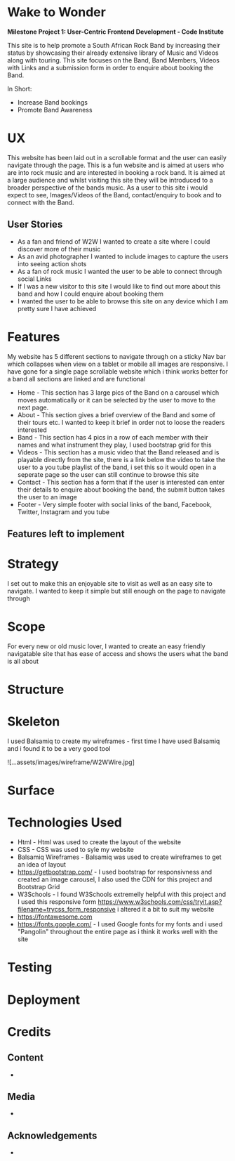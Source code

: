 # **Wake to Wonder**

**Milestone Project 1: User-Centric Frontend Development - Code Institute**

This site is to help promote a South African Rock Band by increasing their status by showcasing their already extensive library of Music and Videos along with touring. This site focuses on the Band, Band Members, Videos with Links and a submission form in order to enquire about booking the Band.

In Short:

- Increase Band bookings
- Promote Band Awareness

# **UX**

This website has been laid out in a scrollable format and the user can easily navigate through the page.  This is a fun website and is aimed at users who are into rock music and are interested in booking a rock band.  It is aimed at a large audience and whilst visiting this site they will be introduced to a broader perspective of the bands music.  As a user to this site i would expect to see, Images/Videos of the Band, contact/enquiry to book and to connect with the Band.

## User Stories

-  As a fan and friend of W2W I wanted to create a site where I could discover more of their music
-  As an avid photographer I wanted to include images to capture the users into seeing action shots
-  As a fan of rock music I wanted the user to be able to connect through social Links
-  If I was a new visitor to this site I would like to find out more about this band and how I could enquire about booking them
-  I wanted the user to be able to browse this site on any device which I am pretty sure I have achieved

# **Features**

My website has 5 different sections to navigate through on a sticky Nav bar which collapses when view on a tablet or mobile all images are responsive.  I have gone for a single page scrollable website which i think works better for a band all sections are linked and are functional

-  Home - This section has 3 large pics of the Band on a carousel which moves automatically or it can be selected by the user to move to the next page.
-  About - This section gives a brief overview of the Band and some of their tours etc.  I wanted to keep it brief in order not to loose the readers interested
-  Band - This section has 4 pics in a row of each member with their names and what instrument they play, I used bootstrap grid for this
-  Videos - This section has a music video that the Band released and is playable directly from the site, there is a link below the video to take the user to a you tube playlist of the band, i set this so it would open in a seperate page so the user can still continue to browse this site
-  Contact - This section has a form that if the user is interested can enter their details to enquire about booking the band, the submit button takes the user to an image
-  Footer - Very simple footer with social links of the band, Facebook, Twitter, Instagram and you tube  

## Features left to implement

# **Strategy**

I set out to make this an enjoyable site to visit as well as an easy site to navigate.  I wanted to keep it simple but still enough on the page to navigate through

# **Scope**

For every new or old music lover, I wanted to create an easy friendly navigatable site that has ease of access and shows the users what the band is all about

# **Structure**


# **Skeleton**

I used Balsamiq to create my wireframes - first time I have used Balsamiq and i found it to be a very good tool

![...assets/images/wireframe/W2WWire.jpg]


# **Surface**


# **Technologies Used**

*  Html - Html was used to create the layout of the website
*  CSS - CSS was used to syle my website
*  Balsamiq Wireframes - Balsamiq was used to create wireframes to get an idea of layout
*  https://getbootstrap.com/ - I used bootstrap for responsivness and created an image carousel, I also used the CDN for this project and Bootstrap Grid
*  W3Schools - I found W3Schools extremelly helpful with this project and I used this responsive form https://www.w3schools.com/css/tryit.asp?filename=trycss_form_responsive i altered it a bit to suit my website
*  https://fontawesome.com 
*  https://fonts.google.com/ - I used Google fonts for my fonts and i used "Pangolin" throughout the entire page as i think it works well with the site

# **Testing**


# **Deployment**


# **Credits**

## Content

-

## Media

-

## Acknowledgements

-









